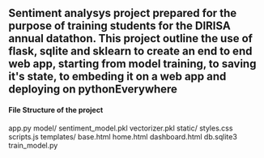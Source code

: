 
## Sentiment analysys project prepared for the purpose of training students for the DIRISA annual datathon. This project outline the use of flask, sqlite and sklearn to create an end to end web app, starting from model training, to saving it's state, to embeding it on a web app and deploying on pythonEverywhere

#### File Structure of the project

 app.py
 model/
    sentiment_model.pkl
    vectorizer.pkl
static/
    styles.css
    scripts.js
templates/
    base.html
    home.html
    dashboard.html
db.sqlite3
train_model.py